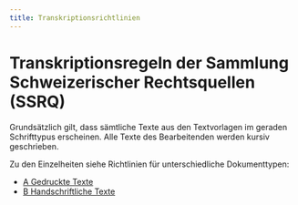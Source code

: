 ```yaml
---
title: Transkriptionsrichtlinien
---
```


# Transkriptionsregeln der Sammlung Schweizerischer Rechtsquellen (SSRQ)

Grundsätzlich gilt, dass sämtliche Texte aus den Textvorlagen im geraden Schrifttypus erscheinen. Alle Texte des
Bearbeitenden werden kursiv geschrieben.

Zu den Einzelheiten siehe Richtlinien für unterschiedliche Dokumenttypen:

- [A Gedruckte Texte](./print.de.md)
- [B Handschriftliche Texte](hand.de.md)
